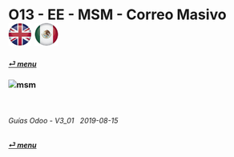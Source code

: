 # O13 - EE - MSM - Correo Masivo &nbsp;&nbsp;&nbsp;&nbsp; [![en-uk](/doc/img/flg/en-uk-flg-btn-sml.png)](/en-uk/o13/ee/msm/en-uk-o13-ee-msm-mass-marketing-guides.md) [ ![es-mx](/doc/img/flg/es-mx-flg-btn-sml.png)](/es-mx/o13/ee/msm/es-mx-o13-ee-msm-mass-marketing-guides.md)
#### [_&#x23CE; menu_](/es-mx/o13/ee/es-mx-o13-ee-guides-menu.md "Regresar al menú de EE")  
### ![msm](/doc/img/acc/big/msm.png) 
[ⱽ¹²³⁴⁵⁶⁷⁸⁹⁰⁻]: # (ⱽ¹²³⁴⁵⁶⁷⁸⁹⁰⁻)

<br>

###### Guías Odoo - V3_01 &nbsp; 2019-08-15  
**[_&#x23CE; menu_](/es-mx/o13/ee/es-mx-o13-ee-guides-menu.md)**  
